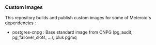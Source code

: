 ### Custom images

This repository builds and publish custom images for some of Meteroid's dependencies :

- postgres-cnpg : Base standard image from CNPG (pg_audit, pg_failover_slots, ...), plus pgmq
